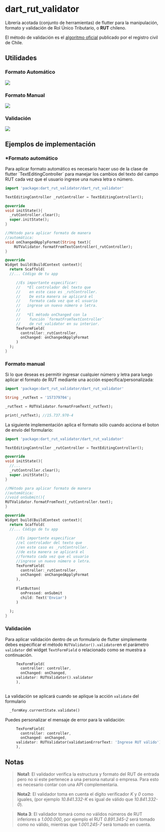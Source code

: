 # dart_rut_validator

Librería acotada (conjunto de herramientas) de flutter para la manipulación, formato y validación de Rol Único Tributario, o **RUT** chileno.

El método de validación es el [algoritmo oficial](https://www.registrocivil.cl/PortalOI/Manuales/Validacion_de_Run.pdf) publicado por el registro civil de Chile.

## Utilidades

### Formato Automático
![](https://media.giphy.com/media/Xf8OXRGsAmrAjwcBuN/giphy.gif)

### Formato Manual
![](https://media.giphy.com/media/fXuDNHRPjsohhUNKff/giphy.gif)

### Validación 
![](https://media.giphy.com/media/TIMEDXwoJ99HERBMWR/giphy.gif)


## Ejemplos de implementación

### *Formato automático

Para aplicar formato automático es necesario hacer uso de la clase de flutter ´TextEditingController´ para manejar los cambios del texto del campo RUT cada vez que el usuario ingrese una nueva letra o número.

```dart 
import 'package:dart_rut_validator/dart_rut_validator'

TextEditingController _rutController = TextEditingController();

@override
void initState(){
  _rutController.clear();
  super.initState();
}

//Método para aplicar formato de manera 
//automática: 
void onChangedApplyFormat(String text){
    RUTValidator.formatFromTextController(_rutController);
}

@override
Widget build(BuildContext context){
  return Scaffold(
  //... Código de tu app

	 //Es importante especificar:
	 //   *El controlador del texto que
	 //    en este caso es _rutController.
	 //    De esta manera se aplicará el 
	 //    formato cada vez que el usuario
	 //   ingrese un nuevo número o letra.
	 //
 	 //   *El método onChanged con la 
	 //    función `formatFromTextController`
	 //    de rut_validator en su interior.
	 TexFormField(
	   controller:_rutController,
	   onChanged: onChangedApplyFormat
	 )
  );
}

```

### Formato manual

Si lo que deseas es permitir ingresar cualquier número y letra para luego aplicar el formato de RUT mediante una acción específica/personalizada:

```dart
import 'package:dart_rut_validator/dart_rut_validator'

String _rutText = '157379704';

_rutText = RUTValidator.formatFromText(_rutText);

print(_rutText); //15.737.970-4

```

La siguiente implementación aplica el formato sólo cuando acciona el boton de envío del formulario:

```dart 
import 'package:dart_rut_validator/dart_rut_validator'

TextEditingController _rutController = TextEditingController();

@override
void initState(){
  //...
  _rutController.clear();
  super.initState();
}

//Método para aplicar formato de manera 
//automática: 
//void onSubmit(){
RUTValidator.formatFromText(_rutController.text);
}

@override
Widget build(BuildContext context){
  return Scaffold(
  //... Código de tu app
  
	 //Es importante especificar
	 //el controlador del texto que
	 //en este caso es _rutController.
	 //de esta manera se aplicará el 
	 //formato cada vez que el usuario
	 //ingrese un nuevo número o letra.
	 TexFormField(
	   controller:_rutController,
	   onChanged: onChangedApplyFormat
	 ),
	 
	 FlatButton(
	   onPressed: onSubmit
	   child: Text('Enviar')
	 )
	
  );
}

```
### Validación

Para aplicar validación dentro de un formulario
de flutter simplemente debes especificar el método
`RUTValidator().validator`en el parámetro `validator`
del widget `TextFormField` o relacionado como se muestra 
a continuación.

```dart
	 TexFormField(
	   controller: controller,
	   onChanged: onChanged,
     validator: RUTValidator().validator
	 ),
   
```

La validación se aplicará cuando se aplique 
la acción `validate` del formulario

```dart
  _formKey.currentState.validate()
```

Puedes personalizar el mensaje de error
para la validación:

```dart
	 TexFormField(
	   controller: controller,
	   onChanged: onChanged,
     validator: RUTValidator(validationErrorText: 'Ingrese RUT válido').validator
	 ),
```

## Notas 

> **Nota1**: El validador verifica la estructura y formato del RUT de entrada pero no si este pertenece a una persona natural o empresa. Para esto es necesario contar con una API complementaria.

> **Nota2**: El validador toma en cuenta el dígito verificador _K_ y _0_ como iguales, (por ejemplo _10.841.332-K_ es igual de válido que _10.841.332-0_).

> **Nota 3**: El validador tomará como no válidos números de RUT inferiores a _1.000.000_, por ejemplo el RUT _0.891.345-2_ será tomado como no válido, mientras que _1.001.245-7_ será tomado en cuenta.
